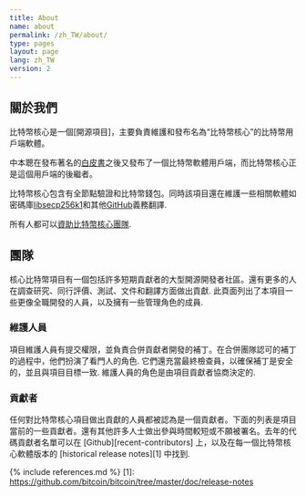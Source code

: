 ```yaml
---
title: About
name: about
permalink: /zh_TW/about/
type: pages
layout: page
lang: zh_TW
version: 2
---
```


## 關於我們

比特幣核心是一個[開源項目]，主要負責維護和發布名為“比特幣核心”的比特幣用戶端軟體。

中本聰在發布著名的[白皮書](/bitcoin.pdf)之後又發布了一個比特幣軟體用戶端，而比特幣核心正是這個用戶端的後繼者。

比特幣核心包含有全節點驗證和比特幣錢包。同時該項目還在維護一些相關軟體如密碼庫[libsecp256k1](https://github.com/bitcoin/secp256k1)和其他[GitHub](https://github.com/bitcoin)義務翻譯.

所有人都可以[資助比特幣核心團隊](/zh_TW/contribute/).

## 團隊

核心比特幣項目有一個包括許多短期貢獻者的大型開源開發者社區。還有更多的人在調查研究、同行評價、測試、文件和翻譯方面做出貢獻.
此頁面列出了本項目一些更像全職開發的人員，以及擁有一些管理角色的成員.

### 維護人員

項目維護人員有提交權限，並負責合併貢獻者開發的補丁。在合併團隊認可的補丁的過程中，他們扮演了看門人的角色. 它們還充當最終檢查員，以確保補丁是安全的，並且與項目目標一致. 維護人員的角色是由項目貢獻者協商決定的.
  
### 貢獻者

任何對比特幣核心項目做出貢獻的人員都被認為是一個貢獻者。下面的列表是項目當前的一些貢獻者。還有其他許多人士做出參與時間較短或不願被署名。去年的代碼貢獻者名單可以在 [Github][recent-contributors] 上，以及在每一個比特幣核心軟體版本的 [historical release notes][1] 中找到.
  
{% include references.md %}
[1]: https://github.com/bitcoin/bitcoin/tree/master/doc/release-notes
